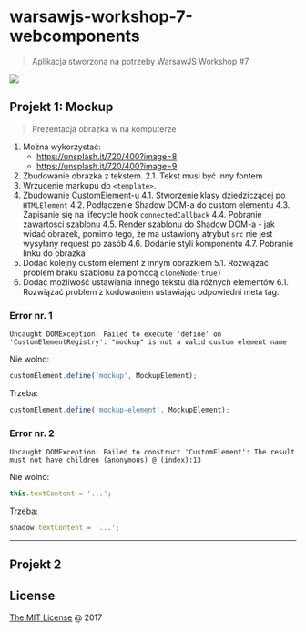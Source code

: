 # warsawjs-workshop-7-webcomponents

> Aplikacja stworzona na potrzeby WarsawJS Workshop #7

![](http://warsawjs.com/assets/images/logo/logo-transparent-240x240.png)

## Projekt 1: Mockup

> Prezentacja obrazka w na komputerze

1. Można wykorzystać:
    - https://unsplash.it/720/400?image=8
    - https://unsplash.it/720/400?image=9
2. Zbudowanie obrazka z tekstem.
    2.1. Tekst musi być inny fontem
3. Wrzucenie markupu do `<template>`.
4. Zbudowanie CustomElement-u
    4.1. Stworzenie klasy dziedziczącej po `HTMLElement`
    4.2. Podłączenie Shadow DOM-a do custom elementu
    4.3. Zapisanie się na lifecycle hook `connectedCallback`
    4.4. Pobranie zawartości szablonu
    4.5. Render szablonu do Shadow DOM-a
        - jak widać obrazek, pomimo tego, że ma ustawiony atrybut `src` nie 
            jest wysyłany request po zasób
    4.6. Dodanie styli komponentu
    4.7. Pobranie linku do obrazka
5. Dodać kolejny custom element z innym obrazkiem
    5.1. Rozwiązać problem braku szablonu za pomocą `cloneNode(true)`
6. Dodać możliwość ustawiania innego tekstu dla różnych elementów
    6.1. Rozwiązać problem z kodowaniem ustawiając odpowiedni meta tag.

### Error nr. 1

```
Uncaught DOMException: Failed to execute 'define' on 'CustomElementRegistry': "mockup" is not a valid custom element name
```

Nie wolno:

```javascript
customElement.define('mockup', MockupElement);
```

Trzeba:

```javascript
customElement.define('mockup-element', MockupElement);
```

### Error nr. 2

```
Uncaught DOMException: Failed to construct 'CustomElement': The result must not have children (anonymous) @ (index):13
```

Nie wolno:

```javascript
this.textContent = '...';
```

Trzeba:

```javascript
shadow.textContent = '...';
```

---

## Projekt 2

## License

[The MIT License](http://piecioshka.mit-license.org) @ 2017
